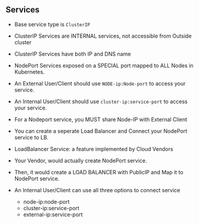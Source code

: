 ## Services

* Base service type is `ClusterIP`
* ClusterIP Services are INTERNAL services, not accessible from Outside cluster
* ClusterIP Services have both IP and DNS name

* NodePort Services exposed on a SPECIAL port mapped to ALL Nodes in Kubernetes.
* An External User/Client should use `NODE-ip:Node-port` to access your service.
* An Internal User/Client should use `cluster-ip:service-port` to access your service.
* For a Nodeport service, you MUST share Node-IP with External Client
* You can create a seperate Load Balancer and Connect your NodePort service to LB.

* LoadBalancer Service: a feature implemented by Cloud Vendors
* Your Vendor, would actually create NodePort service.
* Then, it would create a LOAD BALANCER with PublicIP and Map it to NodePort service.
* An Internal User/Client can use all three options to connect service
    - node-ip:node-port
    - cluster-ip:service-port
    - external-ip:service-port
